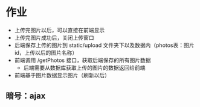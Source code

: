 # 作业

- 上传完图片以后，可以直接在前端显示
- 上传完图片成功后，关闭上传窗口
- 后端保存上传的图片到 static/upload 文件夹下以及数据内（photos表：图片id，上传以后的图片名称）
- 前端调用 /getPhotos 接口，获取后端保存的所有图片数据
  - 后端需要从数据库获取上传的图片的数据返回给前端
- 前端基于图片数据显示图片（刷新以后）

## 暗号：ajax

